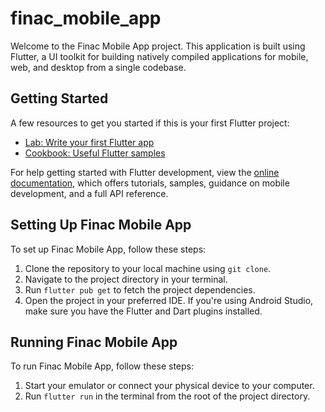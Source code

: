 # finac_mobile_app

Welcome to the Finac Mobile App project. This application is built using Flutter, a UI toolkit for building natively compiled applications for mobile, web, and desktop from a single codebase.

## Getting Started

A few resources to get you started if this is your first Flutter project:

- [Lab: Write your first Flutter app](https://docs.flutter.dev/get-started/codelab)
- [Cookbook: Useful Flutter samples](https://docs.flutter.dev/cookbook)

For help getting started with Flutter development, view the
[online documentation](https://docs.flutter.dev/), which offers tutorials,
samples, guidance on mobile development, and a full API reference.

## Setting Up Finac Mobile App

To set up Finac Mobile App, follow these steps:

1. Clone the repository to your local machine using `git clone`.
2. Navigate to the project directory in your terminal.
3. Run `flutter pub get` to fetch the project dependencies.
4. Open the project in your preferred IDE. If you're using Android Studio, make sure you have the Flutter and Dart plugins installed.

## Running Finac Mobile App

To run Finac Mobile App, follow these steps:

1. Start your emulator or connect your physical device to your computer.
2. Run `flutter run` in the terminal from the root of the project directory.
